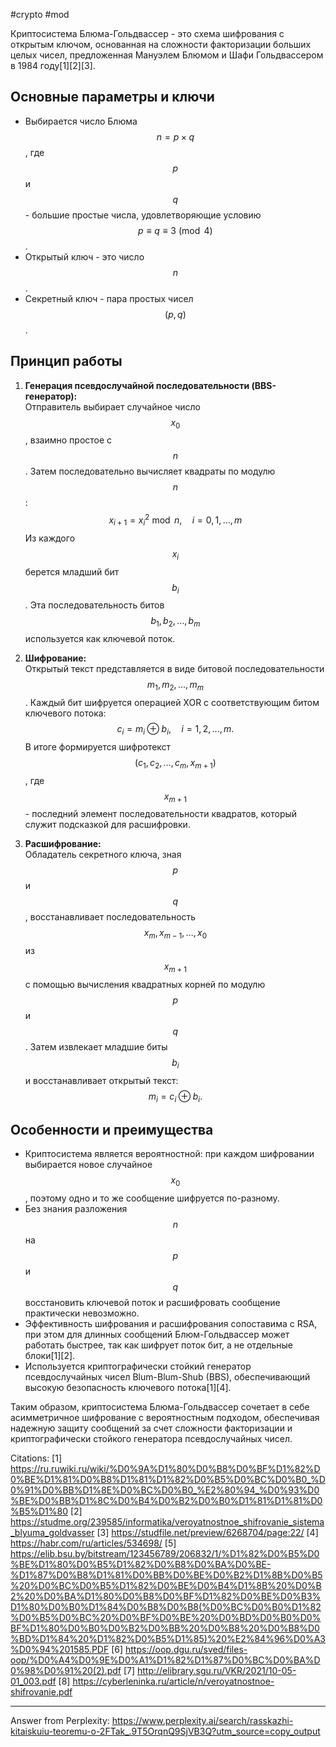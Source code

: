 #crypto #mod

Криптосистема Блюма-Гольдвассер - это схема шифрования с открытым ключом, основанная на сложности факторизации больших целых чисел, предложенная Мануэлем Блюмом и Шафи Гольдвассером в 1984 году[1][2][3].

## Основные параметры и ключи

- Выбирается число Блюма $$ n = p \times q $$, где $$ p $$ и $$ q $$ - большие простые числа, удовлетворяющие условию $$ p \equiv q \equiv 3 \pmod{4} $$.
- Открытый ключ - это число $$ n $$.
- Секретный ключ - пара простых чисел $$ (p, q) $$.

## Принцип работы

1. **Генерация псевдослучайной последовательности (BBS-генератор):**  
   Отправитель выбирает случайное число $$ x_0 $$, взаимно простое с $$ n $$. Затем последовательно вычисляет квадраты по модулю $$ n $$:
   $$
   x_{i+1} = x_i^2 \bmod n, \quad i = 0, 1, \ldots, m
   $$
   Из каждого $$ x_i $$ берется младший бит $$ b_i $$. Эта последовательность битов $$ b_1, b_2, \ldots, b_m $$ используется как ключевой поток.

2. **Шифрование:**  
   Открытый текст представляется в виде битовой последовательности $$ m_1, m_2, \ldots, m_m $$. Каждый бит шифруется операцией XOR с соответствующим битом ключевого потока:
   $$
   c_i = m_i \oplus b_i, \quad i=1,2,\ldots,m.
   $$
   В итоге формируется шифротекст $$ (c_1, c_2, \ldots, c_m, x_{m+1}) $$, где $$ x_{m+1} $$ - последний элемент последовательности квадратов, который служит подсказкой для расшифровки.

3. **Расшифрование:**  
   Обладатель секретного ключа, зная $$ p $$ и $$ q $$, восстанавливает последовательность $$ x_m, x_{m-1}, \ldots, x_0 $$ из $$ x_{m+1} $$ с помощью вычисления квадратных корней по модулю $$ p $$ и $$ q $$. Затем извлекает младшие биты $$ b_i $$ и восстанавливает открытый текст:
   $$
   m_i = c_i \oplus b_i.
   $$

## Особенности и преимущества

- Криптосистема является вероятностной: при каждом шифровании выбирается новое случайное $$ x_0 $$, поэтому одно и то же сообщение шифруется по-разному.
- Без знания разложения $$ n $$ на $$ p $$ и $$ q $$ восстановить ключевой поток и расшифровать сообщение практически невозможно.
- Эффективность шифрования и расшифрования сопоставима с RSA, при этом для длинных сообщений Блюм-Гольдвассер может работать быстрее, так как шифрует поток бит, а не отдельные блоки[1][2].
- Используется криптографически стойкий генератор псевдослучайных чисел Blum-Blum-Shub (BBS), обеспечивающий высокую безопасность ключевого потока[1][4].

Таким образом, криптосистема Блюма-Гольдвассер сочетает в себе асимметричное шифрование с вероятностным подходом, обеспечивая надежную защиту сообщений за счет сложности факторизации и криптографически стойкого генератора псевдослучайных чисел.

Citations:
[1] https://ru.ruwiki.ru/wiki/%D0%9A%D1%80%D0%B8%D0%BF%D1%82%D0%BE%D1%81%D0%B8%D1%81%D1%82%D0%B5%D0%BC%D0%B0_%D0%91%D0%BB%D1%8E%D0%BC%D0%B0_%E2%80%94_%D0%93%D0%BE%D0%BB%D1%8C%D0%B4%D0%B2%D0%B0%D1%81%D1%81%D0%B5%D1%80
[2] https://studme.org/239585/informatika/veroyatnostnoe_shifrovanie_sistema_blyuma_goldvasser
[3] https://studfile.net/preview/6268704/page:22/
[4] https://habr.com/ru/articles/534698/
[5] https://elib.bsu.by/bitstream/123456789/206832/1/%D1%82%D0%B5%D0%BE%D1%80%D0%B5%D1%82%D0%B8%D0%BA%D0%BE-%D1%87%D0%B8%D1%81%D0%BB%D0%BE%D0%B2%D1%8B%D0%B5%20%D0%BC%D0%B5%D1%82%D0%BE%D0%B4%D1%8B%20%D0%B2%20%D0%BA%D1%80%D0%B8%D0%BF%D1%82%D0%BE%D0%B3%D1%80%D0%B0%D1%84%D0%B8%D0%B8(%D0%BC%D0%B0%D1%82%D0%B5%D0%BC%20%D0%BF%D0%BE%20%D0%BD%D0%B0%D0%BF%D1%80%D0%B0%D0%B2%D0%BB%20%D0%B8%20%D0%B8%D0%BD%D1%84%20%D1%82%D0%B5%D1%85)%20%E2%84%96%D0%A3%D0%94%201585.PDF
[6] https://oop.dgu.ru/sved/files-oop/%D0%A4%D0%9E%D0%A1%D1%82%D1%87%D0%BC%D0%BA%D0%98%D0%91%20(2).pdf
[7] http://elibrary.sgu.ru/VKR/2021/10-05-01_003.pdf
[8] https://cyberleninka.ru/article/n/veroyatnostnoe-shifrovanie.pdf

---
Answer from Perplexity: https://www.perplexity.ai/search/rasskazhi-kitaiskuiu-teoremu-o-2FTak_.9T5OrqnQ9SjVB3Q?utm_source=copy_output
